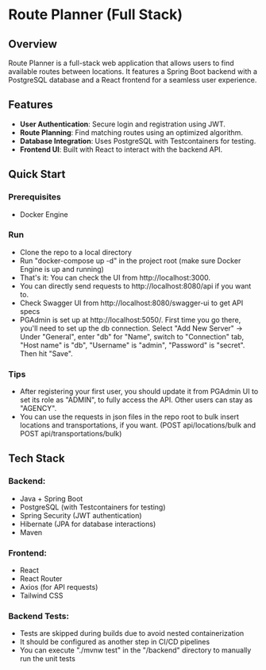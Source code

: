 # Route Planner (Full Stack)

## Overview
Route Planner is a full-stack web application that allows users to find available routes between locations. It features a Spring Boot backend with a PostgreSQL database and a React frontend for a seamless user experience.

## Features
- **User Authentication**: Secure login and registration using JWT.
- **Route Planning**: Find matching routes using an optimized algorithm.
- **Database Integration**: Uses PostgreSQL with Testcontainers for testing.
- **Frontend UI**: Built with React to interact with the backend API.

## Quick Start
### Prerequisites
- Docker Engine

### Run
- Clone the repo to a local directory
- Run "docker-compose up -d" in the project root (make sure Docker Engine is up and running)
- That's it: You can check the UI from http://localhost:3000. 
- You can directly send requests to http://localhost:8080/api if you want to.
- Check Swagger UI from http://localhost:8080/swagger-ui to get API specs
- PGAdmin is set up at http://localhost:5050/. First time you go there, you'll need to set up the db connection. Select "Add New Server" -> Under "General", enter "db" for "Name", switch to "Connection" tab, "Host name" is "db", "Username" is "admin", "Password" is "secret". Then hit "Save".

### Tips
- After registering your first user, you should update it from PGAdmin UI to set its role as "ADMIN", to fully access the API. Other users can stay as "AGENCY".
- You can use the requests in json files in the repo root to bulk insert locations and transportations, if you want. (POST api/locations/bulk and POST api/transportations/bulk)


## Tech Stack
### Backend:
- Java + Spring Boot
- PostgreSQL (with Testcontainers for testing)
- Spring Security (JWT authentication)
- Hibernate (JPA for database interactions)
- Maven

### Frontend:
- React
- React Router
- Axios (for API requests)
- Tailwind CSS

### Backend Tests:
- Tests are skipped during builds due to avoid nested containerization
- It should be configured as another step in CI/CD pipelines
- You can execute "./mvnw test" in the "/backend" directory to manually run the unit tests

